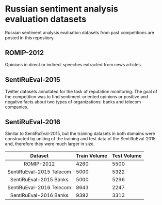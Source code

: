 # Russian sentiment analysis evaluation datasets

Russian sentiment analysis evaluation datasets from past competitions are posted in this repository.


## ROMIP-2012

Opinions in direct or indirect speeches extracted from news articles.


## SentiRuEval-2015

Twitter datasets annotated for the task of reputation monitoring. The goal of the competition was to find sentiment-oriented opinions or positive and negative facts about two types of organizations: banks and telecom companies.

## SentiRuEval-2016

Similar to SentiRuEval-2015, but the training datasets in both domains were constructed by uniting of the training and test data of the SentiRuEval-2015 and, therefore they were much larger in size.

| Dataset  | Train Volume | Test Volume |
| :-------------: | ------------- | ------------- | 
|ROMIP-2012  | 4260  | 5500 |
| SentiRuEval-2015 Telecom  | 5000 | 5322  |
| SentiRuEval-2015 Banks  | 5000 | 5296  |
| SentiRuEval-2016 Telecom  | 8643 | 2247 |
| SentiRuEval-2016 Banks  | 9392 | 3313 |
